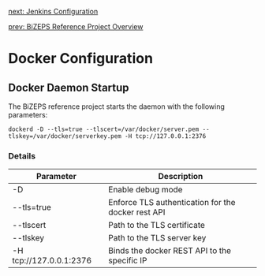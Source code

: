 [next: Jenkins Configuration](03_JenkinsConfiguration.md)

[prev: BiZEPS Reference Project Overview](01_BizepsReferenceProject.md)

#   Docker Configuration
##  Docker Daemon Startup
The BiZEPS reference project starts the daemon with the following parameters:

`dockerd -D --tls=true --tlscert=/var/docker/server.pem --tlskey=/var/docker/serverkey.pem -H tcp://127.0.0.1:2376`

### Details

| Parameter   | Description |
| ---         | ---         |
| -D          | Enable debug mode |
| --tls=true  | Enforce TLS authentication for the docker rest API  |
| --tlscert   | Path to the TLS certificate |
| --tlskey    | Path to the TLS server key  |
| -H tcp://127.0.0.1:2376 | Binds the docker REST API to the specific IP |

